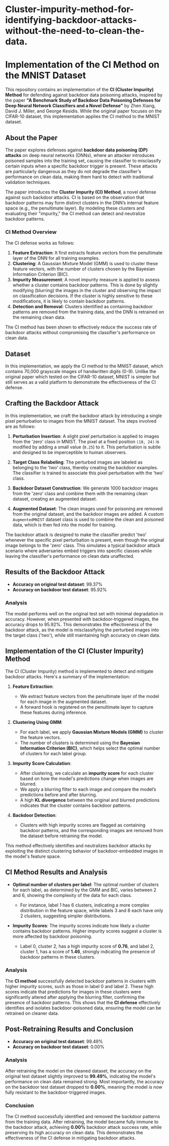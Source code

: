 # Cluster-impurity-method-for-identifying-backdoor-attacks-without-the-need-to-clean-the-data.

# Implementation of the CI Method on the MNIST Dataset

This repository contains an implementation of the **CI (Cluster Impurity) Method** for defending against backdoor data poisoning attacks, inspired by the paper **"A Benchmark Study of Backdoor Data Poisoning Defenses for Deep Neural Network Classifiers and a Novel Defense"** by Zhen Xiang, David J. Miller, and George Kesidis. While the original paper focuses on the CIFAR-10 dataset, this implementation applies the CI method to the MNIST dataset.

## About the Paper

The paper explores defenses against **backdoor data poisoning (DP) attacks** on deep neural networks (DNNs), where an attacker introduces poisoned samples into the training set, causing the classifier to misclassify certain inputs when a specific backdoor trigger is present. These attacks are particularly dangerous as they do not degrade the classifier's performance on clean data, making them hard to detect with traditional validation techniques.

The paper introduces the **Cluster Impurity (CI) Method**, a novel defense against such backdoor attacks. CI is based on the observation that backdoor patterns may form distinct clusters in the DNN’s internal feature space (e.g., the penultimate layer). By modeling these clusters and evaluating their "impurity," the CI method can detect and neutralize backdoor patterns.

### CI Method Overview

The CI defense works as follows:
1. **Feature Extraction**: It first extracts feature vectors from the penultimate layer of the DNN for all training examples.
2. **Clustering**: A Gaussian Mixture Model (GMM) is used to cluster these feature vectors, with the number of clusters chosen by the Bayesian Information Criterion (BIC).
3. **Impurity Measurement**: A novel impurity measure is applied to assess whether a cluster contains backdoor patterns. This is done by slightly modifying (blurring) the images in the cluster and observing the impact on classification decisions. If the cluster is highly sensitive to these modifications, it is likely to contain backdoor patterns.
4. **Detection and Removal**: Clusters identified as containing backdoor patterns are removed from the training data, and the DNN is retrained on the remaining clean data.

The CI method has been shown to effectively reduce the success rate of backdoor attacks without compromising the classifier's performance on clean data.

## Dataset

In this implementation, we apply the CI method to the MNIST dataset, which contains 70,000 grayscale images of handwritten digits (0-9). Unlike the original paper which tested on the CIFAR-10 dataset, MNIST is simpler but still serves as a valid platform to demonstrate the effectiveness of the CI defense.

## Crafting the Backdoor Attack

In this implementation, we craft the backdoor attack by introducing a single pixel perturbation to images from the MNIST dataset. The steps involved are as follows:

1. **Perturbation Insertion**: A slight pixel perturbation is applied to images from the 'zero' class in MNIST. The pixel at a fixed position `(18, 24)` is modified by adding a small value (`0.25`) to it. This perturbation is subtle and designed to be imperceptible to human observers.
  
2. **Target Class Relabeling**: The perturbed images are labeled as belonging to the 'two' class, thereby creating the backdoor examples. The classifier is trained to associate this pixel perturbation with the 'two' class.

3. **Backdoor Dataset Construction**: We generate 1000 backdoor images from the 'zero' class and combine them with the remaining clean dataset, creating an augmented dataset.

4. **Augmented Dataset**: The clean images used for poisoning are removed from the original dataset, and the backdoor images are added. A custom `AugmentedMNIST` dataset class is used to combine the clean and poisoned data, which is then fed into the model for training.

The backdoor attack is designed to make the classifier predict 'two' whenever the specific pixel perturbation is present, even though the original image belongs to the 'zero' class. This simulates a typical backdoor attack scenario where adversaries embed triggers into specific classes while leaving the classifier's performance on clean data unaffected.

## Results of the Backdoor Attack

- **Accuracy on original test dataset**: 99.37%
- **Accuracy on backdoor test dataset**: 95.92%

### Analysis
The model performs well on the original test set with minimal degradation in accuracy. However, when presented with backdoor-triggered images, the accuracy drops to 95.92%. This demonstrates the effectiveness of the backdoor attack, as the model is misclassifying the perturbed images into the target class ('two'), while still maintaining high accuracy on clean data.

## Implementation of the CI (Cluster Impurity) Method

The CI (Cluster Impurity) method is implemented to detect and mitigate backdoor attacks. Here's a summary of the implementation:

1. **Feature Extraction**: 
   - We extract feature vectors from the penultimate layer of the model for each image in the augmented dataset.
   - A forward hook is registered on the penultimate layer to capture these features during inference.

2. **Clustering Using GMM**:
   - For each label, we apply **Gaussian Mixture Models (GMM)** to cluster the feature vectors.
   - The number of clusters is determined using the **Bayesian Information Criterion (BIC)**, which helps select the optimal number of clusters for each label group.

3. **Impurity Score Calculation**:
   - After clustering, we calculate an **impurity score** for each cluster based on how the model's predictions change when images are blurred.
   - We apply a blurring filter to each image and compare the model’s predictions before and after blurring.
   - A high **KL divergence** between the original and blurred predictions indicates that the cluster contains backdoor patterns.

4. **Backdoor Detection**:
   - Clusters with high impurity scores are flagged as containing backdoor patterns, and the corresponding images are removed from the dataset before retraining the model.

This method effectively identifies and neutralizes backdoor attacks by exploiting the distinct clustering behavior of backdoor-embedded images in the model's feature space.

## CI Method Results and Analysis

- **Optimal number of clusters per label**: The optimal number of clusters for each label, as determined by the GMM and BIC, varies between 2 and 6, showing the complexity of the data for each class.
  
  - For instance, label 1 has 6 clusters, indicating a more complex distribution in the feature space, while labels 3 and 8 each have only 2 clusters, suggesting simpler distributions.

- **Impurity Scores**: The impurity scores indicate how likely a cluster contains backdoor patterns. Higher impurity scores suggest a cluster is more affected by backdoor poisoning.
  - Label 0, cluster 2, has a high impurity score of **0.76**, and label 2, cluster 1, has a score of **1.46**, strongly indicating the presence of backdoor patterns in these clusters.

### Analysis
The **CI method** successfully detected backdoor patterns in clusters with higher impurity scores, such as those in label 0 and label 2. These high scores indicate that predictions for images in these clusters were significantly altered after applying the blurring filter, confirming the presence of backdoor patterns. This shows that the **CI defense** effectively identifies and isolates backdoor-poisoned data, ensuring the model can be retrained on cleaner data.
## Post-Retraining Results and Conclusion

- **Accuracy on original test dataset**: 99.49%
- **Accuracy on backdoor test dataset**: 0.00%

### Analysis
After retraining the model on the cleaned dataset, the accuracy on the original test dataset slightly improved to **99.49%**, indicating the model's performance on clean data remained strong. Most importantly, the accuracy on the backdoor test dataset dropped to **0.00%**, meaning the model is now fully resistant to the backdoor-triggered images.

### Conclusion
The CI method successfully identified and removed the backdoor patterns from the training data. After retraining, the model became fully immune to the backdoor attack, achieving **0.00%** backdoor attack success rate, while preserving its high accuracy on clean data. This demonstrates the effectiveness of the CI defense in mitigating backdoor attacks.

